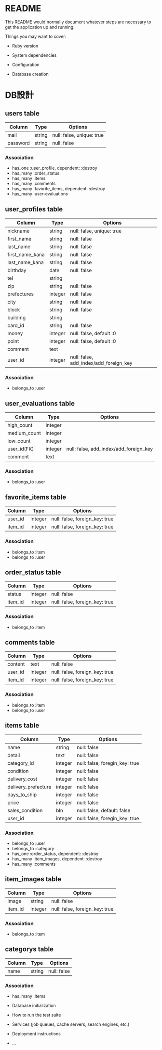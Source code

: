 # README

This README would normally document whatever steps are necessary to get the
application up and running.

Things you may want to cover:

* Ruby version

* System dependencies

* Configuration

* Database creation
# DB設計

## users table

|Column|Type|Options|
|------|----|-------|
|mail|string|null: false, unique: true|
|password|string|null: false|

### Association
- has_one :user_profile, dependent: :destroy
- has_many :order_status
- has_many :items
- has_many :comments
- has_many :favorite_items, dependent: :destroy
- has_many :user-evaluations

## user_profiles table

|Column|Type|Options|
|------|----|-------|
|nickname|string|null: false, unique: true|
|first_name|string|null: false|
|last_name|string|null: false|
|first_name_kana|string|null: false|
|last_name_kana|string|null: false|
|birthday|date|null: false|
|tel|string||
|zip|string|null: false|
|prefectures|integer|null: false|
|city|string|null: false|
|block|string|null: false|
|building|string||
|card_id|string|null: false|
|money|integer|null: false, default :0|
|point|integer|null: false, default :0|
|comment|text||
|user_id|integer|null: false, add_index/add_foreign_key|

### Association
- belongs_to :user

## user_evaluations table

|Column|Type|Options|
|------|----|-------|
|high_count|integer||
|medium_count|integer||
|low_count|integer||
|user_id(FK)|integer|null: false, add_index/add_foreign_key|
|comment|text||

### Association
- belongs_to :user

## favorite_items table

|Column|Type|Options|
|------|----|-------|
|user_id|integer|null: false, foreign_key: true|
|item_id|integer|null: false, foreign_key: true|

### Association
- belongs_to :item
- belongs_to :user

## order_status table

|Column|Type|Options|
|------|----|-------|
|status|integer|null: false|
|item_id|integer|null: false, foreign_key: true|

### Association
- belongs_to :item

## comments table

|Column|Type|Options|
|------|----|-------|
|content|text|null: false|
|user_id|integer|null: false, foreign_key: true|
|item_id|integer|null: false, foreign_key: true|

### Association
- belongs_to :item
- belongs_to :user

## items table

|Column|Type|Options|
|------|----|-------|
|name|string|null: false|
|detail|text|null: false|
|category_id|integer|null: false, foregin_key: true|
|condition|integer|null: false|
|delivery_cost|integer|null: false|
|delivery_prefecture|integer|null: false|
|days_to_ship|integer|null: false|
|price|integer|null: false|
|sales_condition|bln|null: false, default: false|
|user_id|integer|null: false, foregin_key: true|

### Association
- belongs_to :user
- belongs_to :category
- has_one :order_status, dependent: :destroy
- has_many :item_images, dependent: :destroy
- has_many :comments

## item_images table

|Column|Type|Options|
|------|----|-------|
|image|string|null: false|
|item_id|integer|null: false, foreign_key: true|

### Association
- belongs_to :item

## categorys table

|Column|Type|Options|
|------|----|-------|
|name|string|null: false|

### Association
- has_many :items


* Database initialization

* How to run the test suite

* Services (job queues, cache servers, search engines, etc.)

* Deployment instructions

* ...
